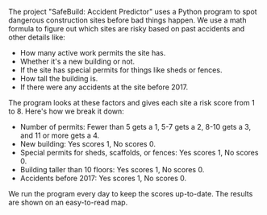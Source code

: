 The project "SafeBuild: Accident Predictor" uses a Python program to spot dangerous construction sites before bad things happen. We use a math formula to figure out which sites are risky based on past accidents and other details like:

- How many active work permits the site has.
- Whether it's a new building or not.
- If the site has special permits for things like sheds or fences.
- How tall the building is.
- If there were any accidents at the site before 2017.

The program looks at these factors and gives each site a risk score from 1 to 8. Here's how we break it down:

- Number of permits: Fewer than 5 gets a 1, 5-7 gets a 2, 8-10 gets a 3, and 11 or more gets a 4.
- New building: Yes scores 1, No scores 0.
- Special permits for sheds, scaffolds, or fences: Yes scores 1, No scores 0.
- Building taller than 10 floors: Yes scores 1, No scores 0.
- Accidents before 2017: Yes scores 1, No scores 0.

We run the program every day to keep the scores up-to-date. The results are shown on an easy-to-read map.
